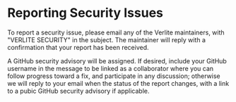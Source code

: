 # Reporting Security Issues

To report a security issue, please email any of the Verlite maintainers, with "VERLITE SECURITY" in the subject. The maintainer will reply with a confirmation that your report has been received.

A GitHub security advisory will be assigned. If desired, include your GitHub username in the message to be linked as a collaborator where you can follow progress toward a fix, and participate in any discussion; otherwise we will reply to your email when the status of the report changes, with a link to a pubic GitHub security advisory if applicable.
